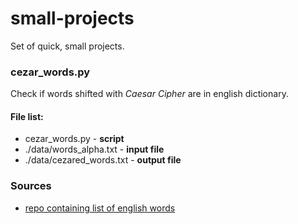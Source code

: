 # small-projects
Set of quick, small projects.

### cezar_words.py
Check if words shifted with *Caesar Cipher* are in english dictionary.
#### File list:
- cezar_words.py - **script**
- ./data/words_alpha.txt - **input file**
- ./data/cezared_words.txt - **output file**

### Sources
- [repo containing list of english words](https://github.com/dwyl/english-words)